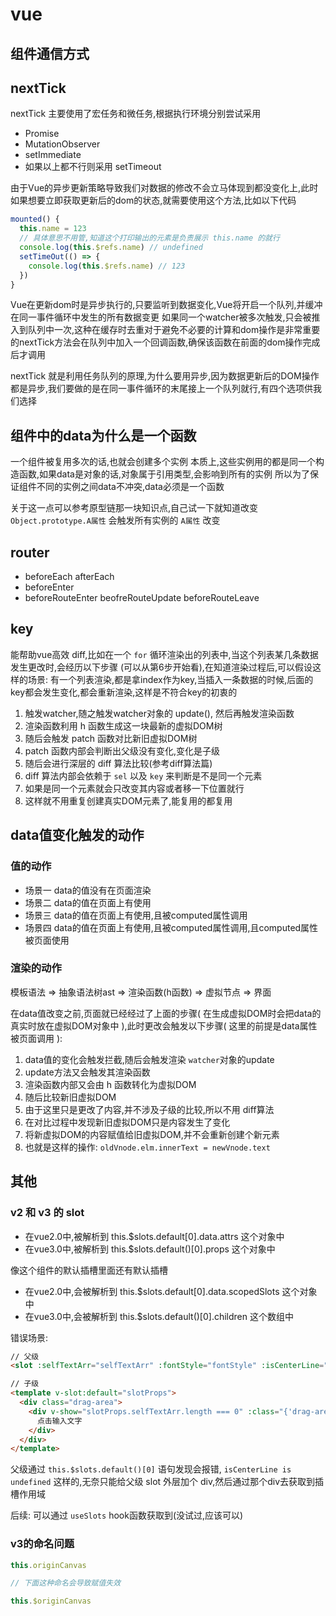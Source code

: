 # vue
<!-- ![框架简图](https://gitee.com/M-cheng-web/map-storage/raw/master/vue-img/12343ec292ca49588fee20ec003d4966_tplv-k3u1fbpfcp-watermark.webp) -->

## 组件通信方式

## nextTick
nextTick 主要使用了宏任务和微任务,根据执行环境分别尝试采用
+ Promise
+ MutationObserver
+ setImmediate
+ 如果以上都不行则采用 setTimeout

由于Vue的异步更新策略导致我们对数据的修改不会立马体现到都没变化上,此时如果想要立即获取更新后的dom的状态,就需要使用这个方法,比如以下代码
``` js
mounted() {
  this.name = 123
  // 具体意思不用管,知道这个打印输出的元素是负责展示 this.name 的就行
  console.log(this.$refs.name) // undefined
  setTimeOut(() => {
    console.log(this.$refs.name) // 123
  })
}
```

Vue在更新dom时是异步执行的,只要监听到数据变化,Vue将开启一个队列,并缓冲在同一事件循环中发生的所有数据变更
如果同一个watcher被多次触发,只会被推入到队列中一次,这种在缓存时去重对于避免不必要的计算和dom操作是非常重要的nextTick方法会在队列中加入一个回调函数,确保该函数在前面的dom操作完成后才调用

nextTick 就是利用任务队列的原理,为什么要用异步,因为数据更新后的DOM操作都是异步,我们要做的是在同一事件循环的末尾接上一个队列就行,有四个选项供我们选择

## 组件中的data为什么是一个函数
一个组件被复用多次的话,也就会创建多个实例
本质上,这些实例用的都是同一个构造函数,如果data是对象的话,对象属于引用类型,会影响到所有的实例
所以为了保证组件不同的实例之间data不冲突,data必须是一个函数

关于这一点可以参考原型链那一块知识点,自己试一下就知道改变 `Object.prototype.A属性` 会触发所有实例的 `A属性` 改变

## router
+ beforeEach afterEach
+ beforeEnter
+ beforeRouteEnter beofreRouteUpdate beforeRouteLeave

## key
能帮助vue高效 diff,比如在一个 `for` 循环渲染出的列表中,当这个列表某几条数据发生更改时,会经历以下步骤
(可以从第6步开始看),在知道渲染过程后,可以假设这样的场景: 有一个列表渲染,都是拿index作为key,当插入一条数据的时候,后面的key都会发生变化,都会重新渲染,这样是不符合key的初衷的

1. 触发watcher,随之触发watcher对象的 update(), 然后再触发渲染函数
2. 渲染函数利用 h 函数生成这一块最新的虚拟DOM树
3. 随后会触发 patch 函数对比新旧虚拟DOM树
4. patch 函数内部会判断出父级没有变化,变化是子级
5. 随后会进行深层的 diff 算法比较(参考diff算法篇)
6. diff 算法内部会依赖于 `sel` 以及 `key` 来判断是不是同一个元素
7. 如果是同一个元素就会只改变其内容或者移一下位置就行
8. 这样就不用重复创建真实DOM元素了,能复用的都复用

## data值变化触发的动作
### 值的动作
+ 场景一 data的值没有在页面渲染
+ 场景二 data的值在页面上有使用
+ 场景三 data的值在页面上有使用,且被computed属性调用
+ 场景四 data的值在页面上有使用,且被computed属性调用,且computed属性被页面使用

### 渲染的动作
模板语法 => 抽象语法树ast => 渲染函数(h函数) => 虚拟节点 => 界面

在data值改变之前,页面就已经经过了上面的步骤( 在生成虚拟DOM时会把data的真实时放在虚拟DOM对象中 ),此时更改会触发以下步骤( 这里的前提是data属性被页面调用 ):
1. data值的变化会触发拦截,随后会触发渲染 `watcher`对象的update
2. update方法又会触发其渲染函数
3. 渲染函数内部又会由 h 函数转化为虚拟DOM
4. 随后比较新旧虚拟DOM
5. 由于这里只是更改了内容,并不涉及子级的比较,所以不用 diff算法
6. 在对比过程中发现新旧虚拟DOM只是内容发生了变化
7. 将新虚拟DOM的内容赋值给旧虚拟DOM,并不会重新创建个新元素
8. 也就是这样的操作: `oldVnode.elm.innerText = newVnode.text`

## 其他
### v2 和 v3 的 slot
+ 在vue2.0中,被解析到 this.$slots.default[0].data.attrs 这个对象中
+ 在vue3.0中,被解析到 this.$slots.default()[0].props 这个对象中

像这个组件的默认插槽里面还有默认插槽

+ 在vue2.0中,会被解析到 this.$slots.default[0].data.scopedSlots 这个对象中
+ 在vue3.0中,会被解析到 this.$slots.default()[0].children 这个数组中

错误场景:
``` html
// 父级
<slot :selfTextArr="selfTextArr" :fontStyle="fontStyle" :isCenterLine="isCenterLine" />

// 子级
<template v-slot:default="slotProps">
  <div class="drag-area">
    <div v-show="slotProps.selfTextArr.length === 0" :class="{'drag-area-text': slotProps.isCenterLine}" :style="slotProps.fontStyle">
      点击输入文字
    </div>
  </div>
</template>
```

父级通过 `this.$slots.default()[0]` 语句发现会报错, `isCenterLine is undefined` 这样的,无奈只能给父级 slot 外层加个 div,然后通过那个div去获取到插槽作用域

后续: 可以通过 `useSlots` hook函数获取到(没试过,应该可以)

### v3的命名问题
``` js
this.originCanvas

// 下面这种命名会导致赋值失效

this.$originCanvas
```